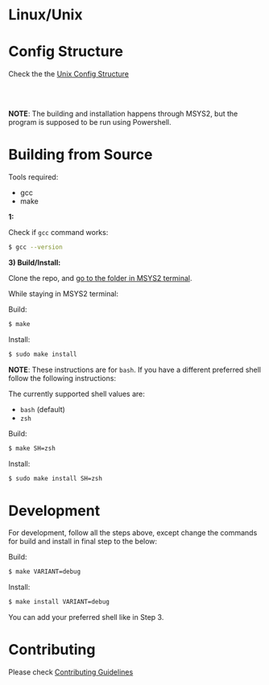 # Linux/Unix

# Config Structure

Check the the [Unix Config Structure](./config_unix)

<br/>
<br/>

**NOTE**: The building and installation happens through MSYS2, but the program is supposed to be run using Powershell.

# Building from Source

Tools required:
- gcc
- make

**1:**

Check if `gcc` command works:
```sh
$ gcc --version
```

**3) Build/Install:**

Clone the repo, and [go to the folder in MSYS2 terminal](https://stackoverflow.com/questions/11376899/browsing-folders-in-msys).

While staying in MSYS2 terminal:

Build:
```sh
$ make
```

Install:
```sh
$ sudo make install
```

**NOTE**: These instructions are for `bash`.
If you have a different preferred shell follow the following instructions:

The currently supported shell values are:
- `bash` (default)
- `zsh`

Build:
```sh
$ make SH=zsh
```

Install:
```sh
$ sudo make install SH=zsh
```

# Development

For development, follow all the steps above, except change the commands for build and install in
final step to the below:

Build:
```sh
$ make VARIANT=debug
```

Install:
```sh
$ make install VARIANT=debug
```
You can add your preferred shell like in Step 3.

# Contributing

Please check [Contributing Guidelines](./CONTRIBUTING.md)
